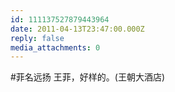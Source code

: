 ```yaml
---
id: 111137527879443964
date: 2011-04-13T23:47:00.000Z
reply: false
media_attachments: 0
---
```


#菲名远扬 王菲，好样的。(王朝大酒店) ​​​​

